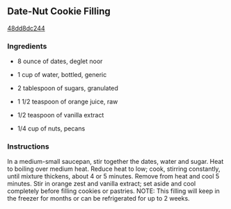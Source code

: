 ## Date-Nut Cookie Filling

[48dd8dc244](https://recipeland.com/recipe/v/date-nut-cookie-filling-54776)

### Ingredients

 - 8 ounce of dates, deglet noor

 - 1 cup of water, bottled, generic

 - 2 tablespoon of sugars, granulated

 - 1 1/2 teaspoon of orange juice, raw

 - 1/2 teaspoon of vanilla extract

 - 1/4 cup of nuts, pecans

### Instructions

In a medium-small saucepan, stir together the dates, water and sugar. Heat to boiling over medium heat. Reduce heat to low; cook, stirring constantly, until mixture thickens, about 4 or 5 minutes. Remove from heat and cool 5 minutes. Stir in orange zest and vanilla extract; set aside and cool completely before filling cookies or pastries. NOTE: This filling will keep in the freezer for months or can be refrigerated for up to 2 weeks.